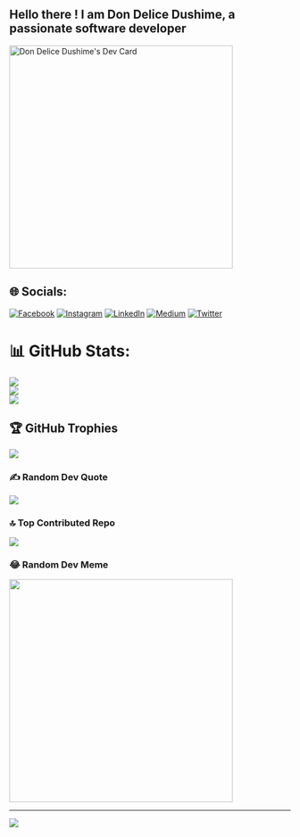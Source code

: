 
## Hello there ! I am Don Delice Dushime, a passionate software developer

<a href="https://app.daily.dev/dondelice257"><img src="https://api.daily.dev/devcards/3006288b891944a6a47d1650d0c0d36a.png?r=xno" width="400" alt="Don Delice Dushime's Dev Card"/></a>
## 🌐 Socials:
[![Facebook](https://img.shields.io/badge/Facebook-%231877F2.svg?logo=Facebook&logoColor=white)](https://facebook.com/dondelice257) [![Instagram](https://img.shields.io/badge/Instagram-%23E4405F.svg?logo=Instagram&logoColor=white)](https://instagram.com/dondelice257) [![LinkedIn](https://img.shields.io/badge/LinkedIn-%230077B5.svg?logo=linkedin&logoColor=white)](https://linkedin.com/in/dondelice257/) [![Medium](https://img.shields.io/badge/Medium-12100E?logo=medium&logoColor=white)](https://medium.com/@dondelice257) [![Twitter](https://img.shields.io/badge/Twitter-%231DA1F2.svg?logo=Twitter&logoColor=white)](https://www.twitter.com/dondelice257/) 


# 📊 GitHub Stats:
![](https://github-readme-stats.vercel.app/api?username=dondelice257&theme=default&hide_border=false&include_all_commits=true&count_private=false)<br/>
![](https://github-readme-streak-stats.herokuapp.com/?user=dondelice257&theme=default&hide_border=false)<br/>
![](https://github-readme-stats.vercel.app/api/top-langs/?username=dondelice257&theme=default&hide_border=false&include_all_commits=true&count_private=false&layout=compact)

## 🏆 GitHub Trophies
![](https://github-profile-trophy.vercel.app/?username=dondelice257&theme=flat&no-frame=false&no-bg=false&margin-w=4)

### ✍️ Random Dev Quote
![](https://quotes-github-readme.vercel.app/api?type=horizontal&theme=radical)

### 🔝 Top Contributed Repo
![](https://github-contributor-stats.vercel.app/api?username=dondelice257&limit=5&theme=flat&combine_all_yearly_contributions=true)

### 😂 Random Dev Meme
<img src='https://randommeme-five.vercel.app/' style="height: 400px;"/>

---
[![](https://visitcount.itsvg.in/api?id=dondelice257&icon=4&color=1)](https://visitcount.itsvg.in)

<!-- Proudly created with GPRM ( https://gprm.itsvg.in ) -->
